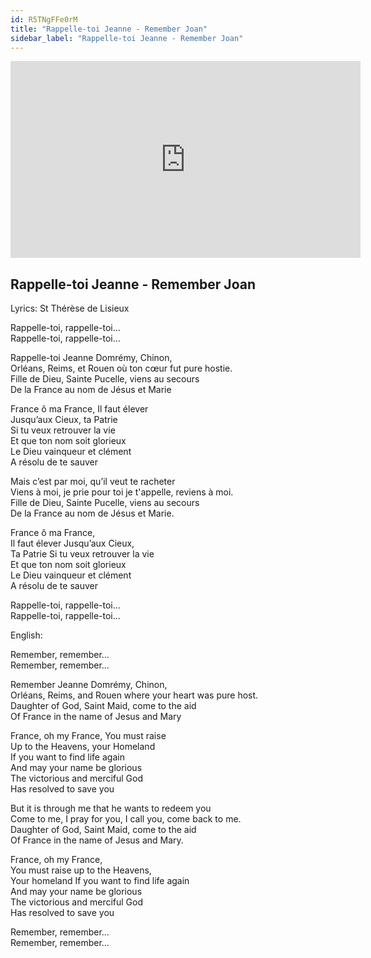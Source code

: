 ```yaml
---
id: R5TNgFFe0rM
title: "Rappelle-toi Jeanne - Remember Joan"
sidebar_label: "Rappelle-toi Jeanne - Remember Joan"
---
```


<div class="video-float-container">
  <iframe
    width="560"
    height="315"
    src="https://www.youtube.com/embed/R5TNgFFe0rM"
    title="YouTube video player"
    frameborder="0"
    allow="accelerometer; autoplay; clipboard-write; encrypted-media; gyroscope; picture-in-picture; web-share"
    referrerpolicy="strict-origin-when-cross-origin"
    allowfullscreen
  ></iframe>
</div>

## Rappelle-toi Jeanne - Remember Joan

Lyrics: St Thérèse de Lisieux

Rappelle-toi, rappelle-toi…  
Rappelle-toi, rappelle-toi…

Rappelle-toi Jeanne Domrémy, Chinon,  
Orléans, Reims, et Rouen où ton cœur fut pure hostie.  
Fille de Dieu, Sainte Pucelle, viens au secours  
De la France au nom de Jésus et Marie  
   
France ô ma France, Il faut élever  
Jusqu’aux Cieux, ta Patrie  
Si tu veux retrouver la vie  
Et que ton nom soit glorieux  
Le Dieu vainqueur et clément  
A résolu de te sauver  
   
Mais c’est par moi, qu’il veut te racheter  
Viens à moi, je prie pour toi je t'appelle, reviens à moi.  
Fille de Dieu, Sainte Pucelle, viens au secours  
De la France au nom de Jésus et Marie.  
   
France ô ma France,  
Il faut élever Jusqu’aux Cieux,  
Ta Patrie Si tu veux retrouver la vie  
Et que ton nom soit glorieux  
Le Dieu vainqueur et clément  
A résolu de te sauver

Rappelle-toi, rappelle-toi…  
Rappelle-toi, rappelle-toi…

English:

Remember, remember…  
Remember, remember…

Remember Jeanne Domrémy, Chinon,  
Orléans, Reims, and Rouen where your heart was pure host.  
Daughter of God, Saint Maid, come to the aid  
Of France in the name of Jesus and Mary

France, oh my France, You must raise  
Up to the Heavens, your Homeland  
If you want to find life again  
And may your name be glorious  
The victorious and merciful God  
Has resolved to save you

But it is through me that he wants to redeem you  
Come to me, I pray for you, I call you, come back to me.  
Daughter of God, Saint Maid, come to the aid  
Of France in the name of Jesus and Mary.

France, oh my France,  
You must raise up to the Heavens,  
Your homeland If you want to find life again  
And may your name be glorious  
The victorious and merciful God  
Has resolved to save you

Remember, remember…  
Remember, remember…
